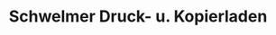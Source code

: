 ---
title: "Schwelmer Druck- u. Kopierladen"
url: /schwelm/schwelmer-druck-u-kopierladen/
shop: Kopieren
---